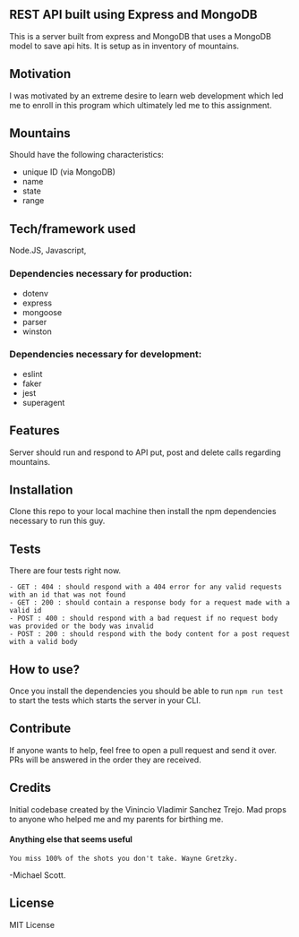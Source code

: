 <!-- TODO: Include the Big O complexity (time and space) for all the implemented methods.. -->
<!-- in your README, write documentation for your data structures
your documentation should includes code block usage examples
provide instructions for:
installing and using your data structure
accessing each method
running your tests -->

## REST API built using Express and MongoDB
This is a server built from express and MongoDB that uses a MongoDB model to save api hits. It is setup as in inventory of mountains. 

## Motivation
I was motivated by an extreme desire to learn web development which led me to enroll in this program which ultimately led me to this assignment. 

## Mountains
Should have the following characteristics:
- unique ID (via MongoDB)
- name
- state
- range

## Tech/framework used
Node.JS, Javascript, 
### Dependencies necessary for production: 
- dotenv
- express
- mongoose
- parser
- winston
### Dependencies necessary for development: 
- eslint
- faker
- jest
- superagent


## Features
Server should run and respond to API put, post and delete calls regarding mountains. 

## Installation
Clone this repo to your local machine then install the npm dependencies necessary to run this guy. 

## Tests
There are four tests right now.
```
- GET : 404 : should respond with a 404 error for any valid requests with an id that was not found
- GET : 200 : should contain a response body for a request made with a valid id
- POST : 400 : should respond with a bad request if no request body was provided or the body was invalid
- POST : 200 : should respond with the body content for a post request with a valid body
```

## How to use?
Once you install the dependencies you should be able to run `npm run test` to start the tests which starts the server in your CLI. 


## Contribute
If anyone wants to help, feel free to open a pull request and send it over. PRs will be answered in the order they are received. 

## Credits
Initial codebase created by the Vinincio Vladimir Sanchez Trejo. 
Mad props to anyone who helped me and my parents for birthing me.

#### Anything else that seems useful
```You miss 100% of the shots you don't take. Wayne Gretzky.``` 

-Michael Scott.  

## License
MIT License